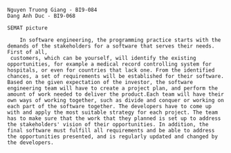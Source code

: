 	Nguyen Truong Giang - BI9-084
	Dang Anh Duc - BI9-068

	SEMAT picture

		In software engineering, the programming practice starts with the demands of the stakeholders for a software that serves their needs. First of all,
	 customers, which can be yourself, will identify the existing opportunities, for example a medical record controlling system for hospitals, or even for countries that lack one. From the identified chances, a set of requirements will be established for their software. Based on the given expectation of the investor, the software engineering team will have to create a project plan, and perform the amount of work needed to deliver the product.Each team will have their own ways of working together, such as divide and conquer or working on each part of the software together. The developers have to come up with and apply the most suitable strategy for each project. The team has to make sure that the work that they planned is set up to address the stakeholders' vision of their opportunities. In addition, the final software must fulfill all requirements and be able to address the opportunities presented, and is regularly updated and changed by the developers.